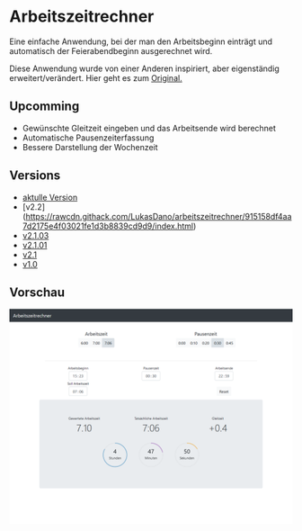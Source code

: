 # Arbeitszeitrechner #

Eine einfache Anwendung, bei der man den Arbeitsbeginn einträgt und automatisch der Feierabendbeginn ausgerechnet wird.

Diese Anwendung wurde von einer Anderen inspiriert, aber eigenständig erweitert/verändert.
Hier geht es zum [Original.](https://github.com/iC0RE/arbeitszeitrechner)

## Upcomming

- Gewünschte Gleitzeit eingeben und das Arbeitsende wird berechnet
- Automatische Pausenzeiterfassung
- Bessere Darstellung der Wochenzeit

## Versions

- [aktulle Version](https://raw.githack.com/LukasDano/arbeitszeitrechner/main/index.html)
- [v2.2] (https://rawcdn.githack.com/LukasDano/arbeitszeitrechner/915158df4aa7d2175e4f03021fe1d3b8839cd9d9/index.html)
- [v2.1.03](https://rawcdn.githack.com/LukasDano/arbeitszeitrechner/d42c883503d5d91299906f788e7a74936b340537/index.html)
- [v2.1.01](https://rawcdn.githack.com/LukasDano/arbeitszeitrechner/48ed6cf98b3c04545e984ede487dfdddb15b022a/index.html)
- [v2.1](https://rawcdn.githack.com/LukasDano/arbeitszeitrechner/ed061c80ee0986b4d37021bf1e1dfe7c76e633bf/index.html)
- [v1.0](https://rawcdn.githack.com/LukasDano/arbeitszeitrechner/0eb78712aac0fa3f846ca71cf650d0df1f2e7175/index.html)

## Vorschau

![v2.1.01](example.png)
